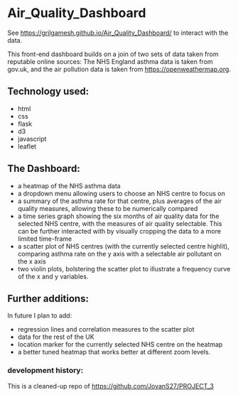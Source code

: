 # Air_Quality_Dashboard

See https://grilgamesh.github.io/Air_Quality_Dashboard/ to interact with the data.

This front-end dashboard builds on a join of two sets of data taken from reputable online sources: The NHS England asthma data is taken from gov.uk, and the air pollution data is taken from https://openweathermap.org.

## Technology used:
* html
* css
* flask
* d3
* javascript
* leaflet

## The Dashboard:
* a heatmap of the NHS asthma data
* a dropdown menu allowing users to choose an NHS centre to focus on
* a summary of the asthma rate for that centre, plus averages of the air quality measures, allowing these to be numerically compared
* a time series graph showing the six months of air quality data for the selected NHS centre, with the measures of air quality selectable. This can be further interacted with by visually cropping the data to a more limited time-frame
* a scatter plot of NHS centres (with the currently selected centre highlit), comparing asthma rate on the y axis with a selectable air pollutant on the x axis
* two violin plots, bolstering the scatter plot to illustrate a frequency curve of the x and y variables.

## Further additions:
In future I plan to add:
* regression lines and correlation measures to the scatter plot
* data for the rest of the UK
* location marker for the currently selected NHS centre on the heatmap
* a better tuned heatmap that works better at different zoom levels.


### development history:
This is a cleaned-up repo of https://github.com/JovanS27/PROJECT_3 
